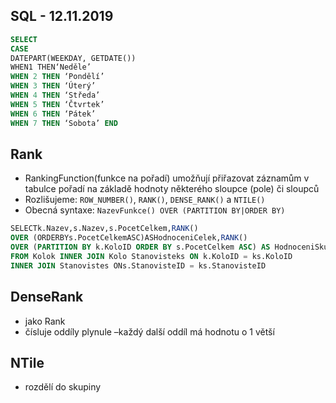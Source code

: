 ## SQL - 12.11.2019

```sql
SELECT 
CASE 
DATEPART(WEEKDAY, GETDATE()) 
WHEN1 THEN‘Neděle’
WHEN 2 THEN ‘Pondělí’
WHEN 3 THEN ‘Úterý’ 
WHEN 4 THEN ‘Středa’ 
WHEN 5 THEN ‘Čtvrtek’ 
WHEN 6 THEN ‘Pátek’ 
WHEN 7 THEN ‘Sobota’ END 

```

## Rank
* RankingFunction(funkce na pořadí) umožňují přiřazovat  záznamům v tabulce pořadí na základě hodnoty některého sloupce (pole) či sloupců
* Rozlišujeme: ```ROW_NUMBER()```, ```RANK()```, ```DENSE_RANK()``` a ```NTILE()```
* Obecná syntaxe: ```NazevFunkce() OVER (PARTITION BY|ORDER BY)```
```sql
SELECTk.Nazev,s.Nazev,s.PocetCelkem,RANK()
OVER (ORDERBYs.PocetCelkemASC)ASHodnoceniCelek,RANK()
OVER (PARTITION BY k.KoloID ORDER BY s.PocetCelkem ASC) AS HodnoceniSkupina 
FROM Kolok INNER JOIN Kolo Stanovisteks ON k.KoloID = ks.KoloID 
INNER JOIN Stanovistes ONs.StanovisteID = ks.StanovisteID
```


## DenseRank
* jako Rank
* čísluje oddíly plynule –každý další oddíl má hodnotu o 1 větší

## NTile
* rozdělí do skupiny
